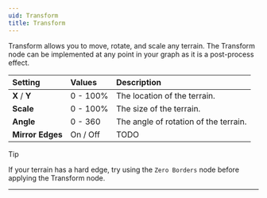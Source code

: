```yaml
---
uid: Transform
title: Transform
---
```


Transform allows you to move, rotate, and scale any terrain. The Transform node can be implemented at any point in your graph as it is a post-process effect.

| Setting          | Values   | Description                           |
| :--------------- | :------- | :------------------------------------ |
| **X** / **Y**    | 0 - 100% | The location of the terrain.          |
| **Scale**        | 0 - 100% | The size of the terrain.              |
| **Angle**        | 0 - 360  | The angle of rotation of the terrain. |
| **Mirror Edges** | On / Off | TODO                                  |



> [!TIP]
> If your terrain has a hard edge, try using the `Zero Borders` node before applying the Transform node.
***

<!--examples-->